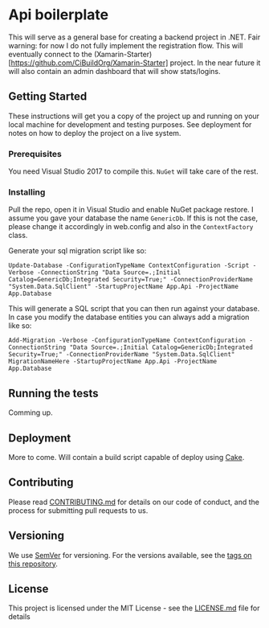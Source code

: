# Api boilerplate

This will serve as a general base for creating a backend project in .NET. 
Fair warning: for now I do not fully implement the registration flow. 
This will eventually connect to the (Xamarin-Starter)[https://github.com/CiBuildOrg/Xamarin-Starter] project. 
In the near future it will also contain an admin dashboard that will show stats/logins.

## Getting Started

These instructions will get you a copy of the project up and running on your local machine for development and testing purposes. See deployment for notes on how to deploy the project on a live system.

### Prerequisites

You need Visual Studio 2017 to compile this. ```NuGet``` will take care of the rest.

### Installing

Pull the repo, open it in Visual Studio and enable NuGet package restore. I assume you gave your database the name ```GenericDb```. If this is not the case, please change it accordingly in web.config and also in the ```ContextFactory``` class.

Generate your sql migration script like so:

```
Update-Database -ConfigurationTypeName ContextConfiguration -Script -Verbose -ConnectionString "Data Source=.;Initial Catalog=GenericDb;Integrated Security=True;" -ConnectionProviderName "System.Data.SqlClient" -StartupProjectName App.Api -ProjectName App.Database
```
This will generate a SQL script that you can then run against your database. 
In case you modify the database entities you can always add a migration like so: 

```
Add-Migration -Verbose -ConfigurationTypeName ContextConfiguration -ConnectionString "Data Source=.;Initial Catalog=GenericDb;Integrated Security=True;" -ConnectionProviderName "System.Data.SqlClient" MigrationNameHere -StartupProjectName App.Api -ProjectName App.Database
```

## Running the tests

Comming up.

## Deployment

More to come. Will contain a build script capable of deploy using [Cake](http://cakebuild.net/).

## Contributing

Please read [CONTRIBUTING.md](https://github.com/CiBuildOrg/WebApi-Boilerplate/blob/master/CONTRIBUTING.md) for details on our code of conduct, and the process for submitting pull requests to us.

## Versioning

We use [SemVer](http://semver.org/) for versioning. For the versions available, see the [tags on this repository](https://github.com/CiBuildOrg/WebApi-Boilerplate/tags). 


## License

This project is licensed under the MIT License - see the [LICENSE.md](LICENSE) file for details
